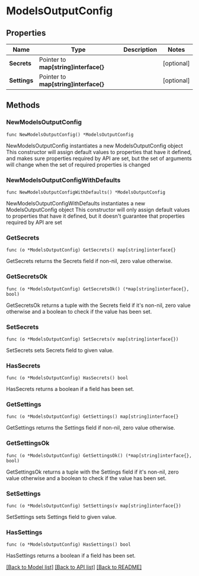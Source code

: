 # ModelsOutputConfig

## Properties

Name | Type | Description | Notes
------------ | ------------- | ------------- | -------------
**Secrets** | Pointer to **map[string]interface{}** |  | [optional] 
**Settings** | Pointer to **map[string]interface{}** |  | [optional] 

## Methods

### NewModelsOutputConfig

`func NewModelsOutputConfig() *ModelsOutputConfig`

NewModelsOutputConfig instantiates a new ModelsOutputConfig object
This constructor will assign default values to properties that have it defined,
and makes sure properties required by API are set, but the set of arguments
will change when the set of required properties is changed

### NewModelsOutputConfigWithDefaults

`func NewModelsOutputConfigWithDefaults() *ModelsOutputConfig`

NewModelsOutputConfigWithDefaults instantiates a new ModelsOutputConfig object
This constructor will only assign default values to properties that have it defined,
but it doesn't guarantee that properties required by API are set

### GetSecrets

`func (o *ModelsOutputConfig) GetSecrets() map[string]interface{}`

GetSecrets returns the Secrets field if non-nil, zero value otherwise.

### GetSecretsOk

`func (o *ModelsOutputConfig) GetSecretsOk() (*map[string]interface{}, bool)`

GetSecretsOk returns a tuple with the Secrets field if it's non-nil, zero value otherwise
and a boolean to check if the value has been set.

### SetSecrets

`func (o *ModelsOutputConfig) SetSecrets(v map[string]interface{})`

SetSecrets sets Secrets field to given value.

### HasSecrets

`func (o *ModelsOutputConfig) HasSecrets() bool`

HasSecrets returns a boolean if a field has been set.

### GetSettings

`func (o *ModelsOutputConfig) GetSettings() map[string]interface{}`

GetSettings returns the Settings field if non-nil, zero value otherwise.

### GetSettingsOk

`func (o *ModelsOutputConfig) GetSettingsOk() (*map[string]interface{}, bool)`

GetSettingsOk returns a tuple with the Settings field if it's non-nil, zero value otherwise
and a boolean to check if the value has been set.

### SetSettings

`func (o *ModelsOutputConfig) SetSettings(v map[string]interface{})`

SetSettings sets Settings field to given value.

### HasSettings

`func (o *ModelsOutputConfig) HasSettings() bool`

HasSettings returns a boolean if a field has been set.


[[Back to Model list]](../README.md#documentation-for-models) [[Back to API list]](../README.md#documentation-for-api-endpoints) [[Back to README]](../README.md)


